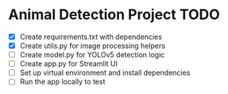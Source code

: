 # Animal Detection Project TODO

- [x] Create requirements.txt with dependencies
- [x] Create utils.py for image processing helpers
- [ ] Create model.py for YOLOv5 detection logic
- [ ] Create app.py for Streamlit UI
- [ ] Set up virtual environment and install dependencies
- [ ] Run the app locally to test
